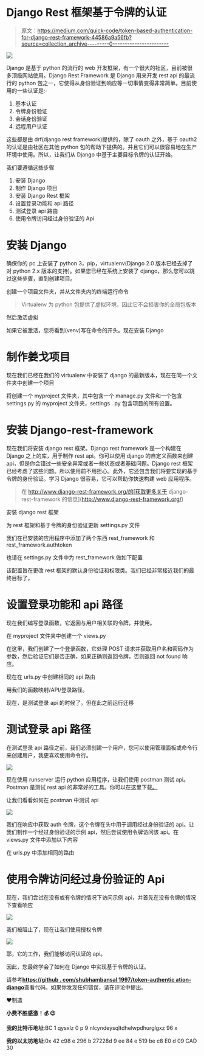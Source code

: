 # Django Rest 框架基于令牌的认证

> 原文：<https://medium.com/quick-code/token-based-authentication-for-django-rest-framework-44586a9a56fb?source=collection_archive---------0----------------------->

![](img/a3c54670448180fcff10dafb0b24baf6.png)

Django 是基于 python 的流行的 web 开发框架，有一个很大的社区，目前被很多顶级网站使用。Django Rest Framework 是 Django 用来开发 rest api 的最流行的 python 包之一，它使得从身份验证到响应等一切事情变得非常简单。目前使用的一些认证是:-

1.  基本认证
2.  令牌身份验证
3.  会话身份验证
4.  远程用户认证

这些都是由 drf(django rest framework)提供的，除了 oauth 之外，基于 oauth2 的认证是由社区在其他 python 包的帮助下提供的。并且它们可以很容易地在生产环境中使用。所以，让我们从 Django 中基于主要目标令牌的认证开始。

我们要遵循这些步骤

1.  安装 Django
2.  制作 Django 项目
3.  安装 Django Rest 框架
4.  设置登录功能和 api 路径
5.  测试登录 api 路由
6.  使用令牌访问经过身份验证的 Api

# 安装 Django

确保你的 pc 上安装了 python 3，pip，virtualenv(Django 2.0 版本已经去掉了对 python 2.x 版本的支持)。如果您已经在系统上安装了 django，那么您可以跳过这些步骤，直到创建项目。

创建一个项目文件夹，并从文件夹内的终端运行命令

> Virtualenv 为 python 包提供了虚拟环境，因此它不会损害你的全局包版本

然后激活虚拟

如果它被激活，您将看到(venv)写在命令的开头。现在安装 Django

# 制作姜戈项目

现在我们已经在我们的 virtualenv 中安装了 django 的最新版本，现在在同一个文件夹中创建一个项目

将创建一个 myproject 文件夹，其中包含一个 manage.py 文件和一个包含 settings.py 的 myproject 文件夹，settings . py 包含项目的所有设置。

# 安装 Django-rest-framework

现在我们将安装 django rest 框架。Django rest framework 是一个构建在 Django 之上的库，用于制作 rest api。你可以使用 django 的自定义函数来创建 api，但是你会错过一些安全异常或者一些状态或者基础问题。Django rest 框架已经考虑了这些问题。所以使用前不用担心。此外，它还包含我们将要实现的基于令牌的身份验证。学习 Django 很容易，它可以帮助你快速构建 web 应用程序。

> 在 http://www.django-rest-framework.org/的[获取更多关于 django-rest-framework 的信息](http://www.django-rest-framework.org/)

安装 django rest 框架

为 rest 框架和基于令牌的身份验证更新 settings.py 文件

我们在已安装的应用程序中添加了两个东西 rest_framework 和 rest_framework.authtoken

也请在 settings.py 文件中为 rest_framework 做如下配置

该配置旨在更改 rest 框架的默认身份验证和权限类。我们已经非常接近我们的最终目标了。

# 设置登录功能和 api 路径

现在我们编写登录函数，它返回与用户相关联的令牌，并使用。

在 myproject 文件夹中创建一个 views.py

在这里，我们创建了一个登录函数，它处理 POST 请求并获取用户名和密码作为参数，然后验证它们是否正确，如果正确则返回令牌，否则返回 not found 响应。

现在在 urls.py 中创建相同的 api 路由

用我们的函数映射/API/登录路径。

现在，是测试登录 api 的时候了。但在此之前运行迁移

# **测试登录 api 路径**

在测试登录 api 路径之前，我们必须创建一个用户，您可以使用管理面板或命令行来创建用户，我更喜欢使用命令行。

![](img/3181ffe3dcf0c531b02541e160022b68.png)

现在使用 runserver 运行 python 应用程序，让我们使用 postman 测试 api。Postman 是测试 rest api 的非常好的工具。你可以在这里下载[。](https://chrome.google.com/webstore/detail/postman/fhbjgbiflinjbdggehcddcbncdddomop?hl=en)

让我们看看如何在 postman 中测试 api

![](img/c3c1b0865022565c74a388d4656c3f64.png)

我们在响应中获取 auth 令牌，这个令牌在头中用于调用经过身份验证的 api。让我们制作一个经过身份验证的示例 api，然后尝试使用令牌访问该 api。在 views.py 文件中添加以下内容

在 urls.py 中添加相同的路由

# 使用令牌访问经过身份验证的 Api

现在，我们尝试在没有或有令牌的情况下访问示例 api，并首先在没有令牌的情况下查看响应

![](img/a20620322c0c7e04eff72acb8896249f.png)

我们被阻止了，现在让我们使用授权令牌

![](img/7bf82fa799137645048b077666c15064.png)

耶，它的工作，我们能够访问认证的 api。

因此，您最终学会了如何在 Django 中实现基于令牌的认证。

请参考[**https://github . com/shubhambansal 1997/token-authentic ation-django**](https://github.com/ShubhamBansal1997/token-authentication-django)查看代码。如果你发现任何错误，请在评论中提出。

❤制造

**小费不胜感激！💰 😉**

**我的比特币地址**:BC 1 qysxlz 0 p 9 nlcyndeysqltdhelwpdhurglgxz 96 x

**我的以太坊地址**:0x 42 c98 e 296 b 27228d 9 ee 84 e 519 be c8 E0 d 09 CAD 30